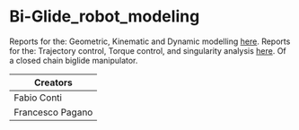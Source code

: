 # Bi-Glide_robot_modeling
Reports for the: Geometric, Kinematic and Dynamic modelling [here](https://github.com/Fabioconti99/Bi-Glide_robot_modeling/blob/main/Geometric_Kinemtic_Dynamic_model_biglide.pdf).
Reports for the: Trajectory control, Torque control, and singularity analysis  [here](https://github.com/Fabioconti99/Bi-Glide_robot_modeling/blob/main/trajectory_Torque_control.pdf).
Of a closed chain biglide manipulator. 

| Creators |
| --- |
| Fabio Conti |
| Francesco Pagano |
